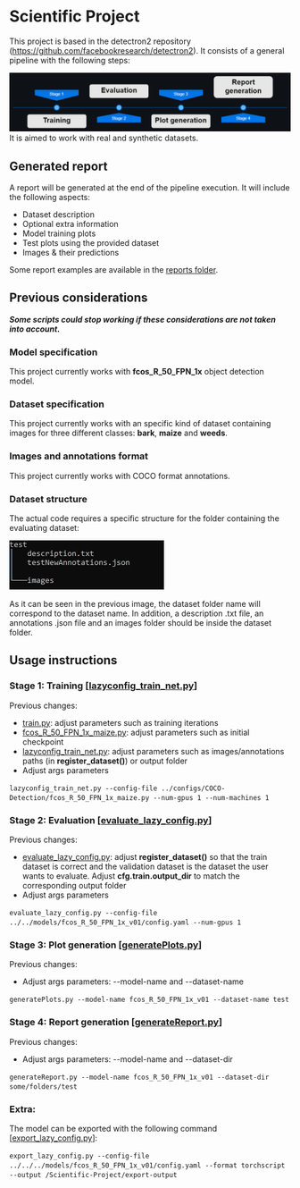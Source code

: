 # Scientific Project


This project is based in the detectron2 repository (https://github.com/facebookresearch/detectron2). It consists of a general pipeline with the following steps:

![Pipeline](/docs/pipeline.png)
It is aimed to work with real and synthetic datasets.


## Generated report
A report will be generated at the end of the pipeline execution. It will include the following aspects:
- Dataset description
- Optional extra information
- Model training plots
- Test plots using the provided dataset
- Images & their predictions

Some report examples are available in the [reports folder](/reports).


## Previous considerations
***Some scripts could stop working if these considerations are not taken into account.***
### Model specification
This project currently works with **fcos_R_50_FPN_1x** object detection model.
### Dataset specification
This project currently works with an specific kind of dataset containing images for three different classes: **bark**, **maize** and **weeds**.
### Images and annotations format
This project currently works with COCO format annotations.
### Dataset structure
The actual code requires a specific structure for the folder containing the evaluating dataset:

![Dataset structure](/docs/datasetStructure.jpg)

As it can be seen in the previous image, the dataset folder name will correspond to the dataset name. In addition, a description .txt file, an annotations .json file and an images folder should be inside the dataset folder.


## Usage instructions
### Stage 1: Training [[lazyconfig_train_net.py](detectron2-code/tools/lazyconfig_train_net.py)]
Previous changes:
- [train.py](detectron2-code/configs/common/train.py): adjust parameters such as training iterations
- [fcos_R_50_FPN_1x_maize.py](detectron2-code/configs/COCO-Detection/fcos_R_50_FPN_1x_maize.py): adjust parameters such as initial checkpoint
- [lazyconfig_train_net.py](detectron2-code/tools/lazyconfig_train_net.py): adjust parameters such as images/annotations paths (in **register_dataset()**) or output folder
- Adjust args parameters

`lazyconfig_train_net.py --config-file ../configs/COCO-Detection/fcos_R_50_FPN_1x_maize.py --num-gpus 1 --num-machines 1`
### Stage 2: Evaluation [[evaluate_lazy_config.py](detectron2-code/tools/evaluate_lazy_config.py)]
Previous changes:
- [evaluate_lazy_config.py](detectron2-code/tools/evaluate_lazy_config.py): adjust **register_dataset()** so that the train dataset is correct and the validation dataset is the dataset the user wants to evaluate. Adjust **cfg.train.output_dir** to match the corresponding output folder
- Adjust args parameters

`evaluate_lazy_config.py --config-file ../../models/fcos_R_50_FPN_1x_v01/config.yaml --num-gpus 1`
### Stage 3: Plot generation [[generatePlots.py](ownCode/generatePlots.py)]
Previous changes:
- Adjust args parameters: --model-name and --dataset-name

`generatePlots.py --model-name fcos_R_50_FPN_1x_v01 --dataset-name test`
### Stage 4: Report generation [[generateReport.py](ownCode/generateReport.py)]
Previous changes:
- Adjust args parameters: --model-name and --dataset-dir

`generateReport.py --model-name fcos_R_50_FPN_1x_v01 --dataset-dir some/folders/test`
### Extra:
The model can be exported with the following command [[export_lazy_config.py](detectron2-code/tools/deploy/export_lazy_config.py)]:

`export_lazy_config.py --config-file ../../../models/fcos_R_50_FPN_1x_v01/config.yaml --format torchscript --output /Scientific-Project/export-output`




